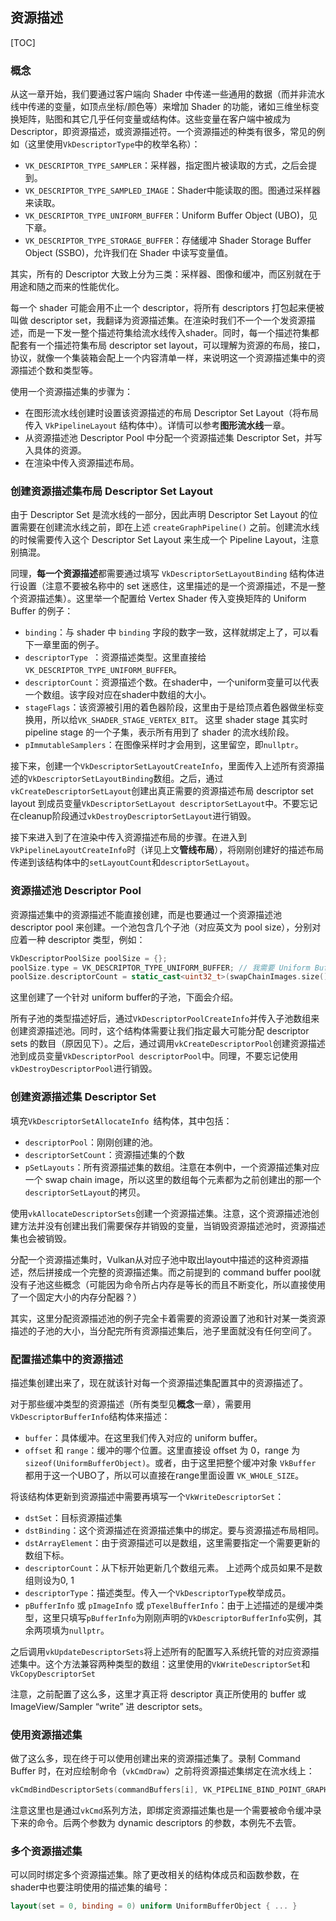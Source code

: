 ## 资源描述

[TOC]

### 概念

从这一章开始，我们要通过客户端向 Shader 中传递一些通用的数据（而并非流水线中传递的变量，如顶点坐标/颜色等）来增加 Shader 的功能，诸如三维坐标变换矩阵，贴图和其它几乎任何变量或结构体。这些变量在客户端中被成为 Descriptor，即资源描述，或资源描述符。一个资源描述的种类有很多，常见的例如（这里使用`VkDescriptorType`中的枚举名称）：

* `VK_DESCRIPTOR_TYPE_SAMPLER`：采样器，指定图片被读取的方式，之后会提到。
* `VK_DESCRIPTOR_TYPE_SAMPLED_IMAGE`：Shader中能读取的图。图通过采样器来读取。
* `VK_DESCRIPTOR_TYPE_UNIFORM_BUFFER`：Uniform Buffer Object (UBO)，见下章。
* `VK_DESCRIPTOR_TYPE_STORAGE_BUFFER`：存储缓冲 Shader Storage Buffer Object (SSBO)，允许我们在 Shader 中读写变量值。

其实，所有的 Descriptor 大致上分为三类：采样器、图像和缓冲，而区别就在于用途和随之而来的性能优化。

每一个 shader 可能会用不止一个 descriptor，将所有 descriptors 打包起来便被叫做 descriptor set，我翻译为资源描述集。在渲染时我们不一个一个发资源描述，而是一下发一整个描述符集给流水线传入shader。同时，每一个描述符集都配套有一个描述符集布局 descriptor set layout，可以理解为资源的布局，接口，协议，就像一个集装箱会配上一个内容清单一样，来说明这一个资源描述集中的资源描述个数和类型等。

使用一个资源描述集的步骤为：

- 在图形流水线创建时设置该资源描述的布局 Descriptor Set Layout（将布局传入 `VkPipelineLayout` 结构体中）。详情可以参考**图形流水线**一章。
- 从资源描述池 Descriptor Pool 中分配一个资源描述集 Descriptor Set，并写入具体的资源。
- 在渲染中传入资源描述布局。

### 创建资源描述集布局 Descriptor Set Layout

由于 Descriptor Set 是流水线的一部分，因此声明 Descriptor Set Layout 的位置需要在创建流水线之前，即在上述 `createGraphPipeline()` 之前。创建流水线的时候需要传入这个 Descriptor Set Layout 来生成一个 Pipeline Layout，注意别搞混。

同理，**每一个资源描述**都需要通过填写 `VkDescriptorSetLayoutBinding` 结构体进行设置（注意不要被名称中的 set 迷惑住，这里描述的是一个资源描述，不是一整个资源描述集）。这里举一个配置给 Vertex Shader 传入变换矩阵的 Uniform Buffer 的例子：

- `binding`：与 shader 中 `binding` 字段的数字一致，这样就绑定上了，可以看下一章里面的例子。
- `descriptorType `：资源描述类型。这里直接给`VK_DESCRIPTOR_TYPE_UNIFORM_BUFFER`。
- `descriptorCount`：资源描述个数。在shader中，一个uniform变量可以代表一个数组。该字段对应在shader中数组的大小。
- `stageFlags`：该资源被引用的着色器阶段，这里由于是给顶点着色器做坐标变换用，所以给`VK_SHADER_STAGE_VERTEX_BIT`。
  这里 shader stage 其实时 pipeline stage 的一个子集，表示所有用到了 shader 的流水线阶段。
- `pImmutableSamplers`：在图像采样时才会用到，这里留空，即`nullptr`。

接下来，创建一个`VkDescriptorSetLayoutCreateInfo`，里面传入上述所有资源描述的`VkDescriptorSetLayoutBinding`数组。之后，通过`vkCreateDescriptorSetLayout`创建出真正需要的资源描述布局 descriptor set layout 到成员变量`VkDescriptorSetLayout descriptorSetLayout`中。不要忘记在cleanup阶段通过`vkDestroyDescriptorSetLayout`进行销毁。

接下来进入到了在渲染中传入资源描述布局的步骤。在进入到`VkPipelineLayoutCreateInfo`时（详见上文**管线布局**），将刚刚创建好的描述布局传递到该结构体中的`setLayoutCount`和`descriptorSetLayout`。

### 资源描述池 Descriptor Pool

资源描述集中的资源描述不能直接创建，而是也要通过一个资源描述池 descriptor pool 来创建。一个池包含几个子池（对应英文为 pool size），分别对应着一种 descriptor 类型，例如：

```cpp
VkDescriptorPoolSize poolSize = {};
poolSize.type = VK_DESCRIPTOR_TYPE_UNIFORM_BUFFER; // 我需要 Uniform Buffer!
poolSize.descriptorCount = static_cast<uint32_t>(swapChainImages.size()); // 一个 Swap Chain Image 来一个
```

这里创建了一个针对 uniform buffer的子池，下面会介绍。

所有子池的类型描述好后，通过`VkDescriptorPoolCreateInfo`并传入子池数组来创建资源描述池。同时，这个结构体需要让我们指定最大可能分配 descriptor sets 的数目（原因见下）。之后，通过调用`vkCreateDescriptorPool`创建资源描述池到成员变量`VkDescriptorPool descriptorPool`中。同理，不要忘记使用`vkDestroyDescriptorPool`进行销毁。

### 创建资源描述集 Descriptor Set

填充`VkDescriptorSetAllocateInfo `结构体，其中包括：

* `descriptorPool`：刚刚创建的池。
* `descriptorSetCount`：资源描述集的个数
* `pSetLayouts`：所有资源描述集的数组。注意在本例中，一个资源描述集对应一个 swap chain image，所以这里的数组每个元素都为之前创建出的那一个`descriptorSetLayout`的拷贝。

使用`vkAllocateDescriptorSets`创建一个资源描述集。注意，这个资源描述池创建方法并没有创建出我们需要保存并销毁的变量，当销毁资源描述池时，资源描述集也会被销毁。

分配一个资源描述集时，Vulkan从对应子池中取出layout中描述的这种资源描述，然后拼接成一个完整的资源描述集。而之前提到的 command buffer pool就没有子池这些概念（可能因为命令所占内存是等长的而且不断变化，所以直接使用了一个固定大小的内存分配器？）

其实，这里分配资源描述池的例子完全卡着需要的资源设置了池和针对某一类资源描述的子池的大小，当分配完所有资源描述集后，池子里面就没有任何空间了。

### 配置描述集中的资源描述

描述集创建出来了，现在就该针对每一个资源描述集配置其中的资源描述了。

对于那些缓冲类型的资源描述（所有类型见**概念**一章），需要用`VkDescriptorBufferInfo`结构体来描述：

* `buffer`：具体缓冲。在这里我们传入对应的 uniform buffer。
* `offset` 和 `range`：缓冲的哪个位置。这里直接设 offset 为 0，range 为 `sizeof(UniformBufferObject)`。或者，由于这里把整个缓冲对象 `VkBuffer` 都用于这一个UBO了，所以可以直接在range里面设置 `VK_WHOLE_SIZE`。

将该结构体更新到资源描述中需要再填写一个`VkWriteDescriptorSet`：

* `dstSet`：目标资源描述集
* `dstBinding`：这个资源描述在资源描述集中的绑定。要与资源描述布局相同。
* `dstArrayElement`：由于资源描述可以是数组，这里需要指定一个需要更新的数组下标。
* `descriptorCount`：从下标开始更新几个数组元素。
  上述两个成员如果不是数组则设为0, 1
* `descriptorType`：描述类型。传入一个`VkDescriptorType`枚举成员。
* `pBufferInfo` 或 `pImageInfo` 或 `pTexelBufferInfo`：由于上述描述的是缓冲类型，这里只填写`pBufferInfo`为刚刚声明的`VkDescriptorBufferInfo`实例，其余两项填为`nullptr`。

之后调用`vkUpdateDescriptorSets`将上述所有的配置写入系统托管的对应资源描述集中。这个方法兼容两种类型的数组：这里使用的`VkWriteDescriptorSet`和`VkCopyDescriptorSet`

注意，之前配置了这么多，这里才真正将 descriptor 真正所使用的 buffer 或 ImageView/Sampler “write” 进 descriptor sets。

### 使用资源描述集

做了这么多，现在终于可以使用创建出来的资源描述集了。录制 Command Buffer 时，在对应绘制命令（`vkCmdDraw`）之前将资源描述集绑定在流水线上：

```c++
vkCmdBindDescriptorSets(commandBuffers[i], VK_PIPELINE_BIND_POINT_GRAPHICS, pipelineLayout, 0, 1, &descriptorSets[i], 0, nullptr);
```

注意这里也是通过`vkCmd`系列方法，即绑定资源描述集也是一个需要被命令缓冲录下来的命令。后两个参数为 dynamic descriptors 的参数，本例先不去管。

### 多个资源描述集

可以同时绑定多个资源描述集。除了更改相关的结构体成员和函数参数，在shader中也要注明使用的描述集的编号：

```GLSL
layout(set = 0, binding = 0) uniform UniformBufferObject { ... }
```

